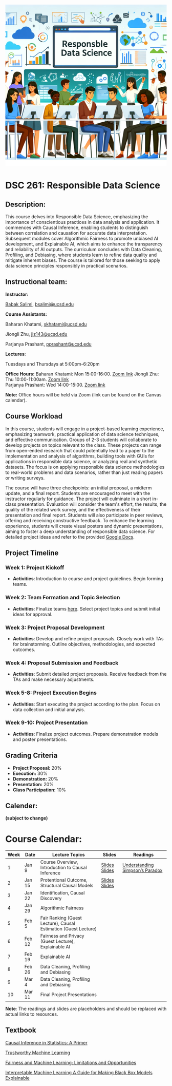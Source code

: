 ![Image genarted using DALL·E](fig/rds.png)


# DSC 261: Responsible Data Science 



## Description:

This course delves into Responsible Data Science, emphasizing the importance of conscientious practices in data analysis and application. It commences with Causal Inference, enabling students to distinguish between correlation and causation for accurate data interpretation. Subsequent modules cover Algorithmic Fairness to promote unbiased AI development, and Explainable AI, which aims to enhance the transparency and reliability of AI outputs. The curriculum concludes with Data Cleaning, Profiling, and Debiasing, where students learn to refine data quality and mitigate inherent biases. The course is tailored for those seeking to apply data science principles responsibly in practical scenarios.



## Instructional team:

**Instructor:**

[Babak Salimi](https://bsalimi.github.io/), bsalimi@ucsd.edu

**Course Assistants:**

Baharan Khatami, [skhatami@ucsd.edu](mailto:skhatami@ucsd.edu)  

Jiongli Zhu, [jiz143@ucsd.edu](mailto:jiz143@ucsd.edu)   

Parjanya Prashant, [pprashant@ucsd.edu](mailto:pprashant@ucsd.edu)  


**Lectures**:

Tuesdays and Thursdays at	5:00pm-6:20pm




**Office Hours:**
Baharan Khatami: Mon 15:00-16:00. [Zoom link](https://ucsd.zoom.us/j/3995044290?pwd=YTVPeXRsVTU2aEJ6WEc4OERHTHVZQT09)
Jiongli Zhu: Thu 10:00-11:00am. [Zoom link](https://ucsd.zoom.us/my/jionglizhu)   
Parjanya Prashant: Wed 14:00-15:00. [Zoom link](https://ucsd.zoom.us/j/2410312532)


**Note:** Office hours will be held via Zoom (link can be found on the Canvas calendar). 





## Course Workload

In this course, students will engage in a project-based learning experience, emphasizing teamwork, practical application of data science techniques, and effective communication. Groups of 2-3 students will collaborate to develop projects on topics relevant to the class. These projects can range from open-ended research that could potentially lead to a paper to the implementation and analysis of algorithms, building tools with GUIs for applications in responsible data science, or analyzing real and synthetic datasets. The focus is on applying responsible data science methodologies to real-world problems and data scenarios, rather than just reading papers or writing surveys.


The course will have three checkpoints: an initial proposal, a midterm update, and a final report. Students are encouraged to meet with the instructor regularly for guidance. The project will culminate in a short in-class presentation. Evaluation will consider the team's effort, the results, the quality of the related work survey, and the effectiveness of their presentation and final report. Students will also participate in peer reviews, offering and receiving constructive feedback. To enhance the learning experience, students will create visual posters and dynamic presentations, aiming to foster a deep understanding of responsible data science. For detailed project ideas and refer to the provided [Google Docs](https://docs.google.com/document/d/1kHHP4fdphdSLMjyppPO7sn2Ux_j_9ABr3q-u447_GrU/edit?usp=sharing).


## Project Timeline

### Week 1: Project Kickoff
- **Activities**: Introduction to course and project guidelines. Begin forming teams.

### Week 2: Team Formation and Topic Selection
- **Activities**: Finalize teams [here](https://forms.gle/Cwzqtrn5reG9K2pt8). Select project topics and submit initial ideas for approval.

### Week 3: Project Proposal Development
- **Activities**: Develop and refine project proposals. Closely work with TAs for brainstorming. Outline objectives, methodologies, and expected outcomes.

### Week 4: Proposal Submission and Feedback
- **Activities**: Submit detailed project proposals. Receive feedback from the TAs and make necessary adjustments.

### Week 5-8: Project Execution Begins
- **Activities**: Start executing the project according to the plan. Focus on data collection and initial analysis.

### Week 9-10: Project Presentation
- **Activities**: Finalize project outcomes. Prepare demonstration models and poster presentations.


## Grading Criteria

- **Project Proposal:** 20%
- **Execution:** 30%
- **Demonstration:** 20%
- **Presentation:** 20%
- **Class Participation:** 10%



## **Calender:**

**(subject to change)**

# Course Calendar: 

| Week | Date               | Lecture Topics                         | Slides       | Readings                            |
|------|---------------------|----------------------------------------|--------------|------------------------------------|
| 1    | Jan 9     | Course Overview, Introduction to Causal Inference | [Slides](https://drive.google.com/file/d/13kVyZhSuy4AlyiAFjEL75dD9Gpl3QWCR/view?usp=sharing) [Slides](https://drive.google.com/file/d/13kVyZhSuy4AlyiAFjEL75dD9Gpl3QWCR/view?usp=sharing) | [Understanding Simpson’s Paradox](https://ftp.cs.ucla.edu/pub/stat_ser/r414.pdf)     |
| 2    | Jan 15      | Protentional Outcome, Structural Causal Models                         |[Slides](https://drive.google.com/file/d/1fZh1nZzhHXOh7bxAUg-MV9u_x1aAuHMO/view?usp=drive_link) [Slides](https://drive.google.com/file/d/1vH04doINdgCGPN-bqc2pETRKESubdo94/view?usp=drive_link)              |                                    |
| 3    | Jan 22      | Identification, Causal Discovery                        |              |                                    |
| 4    | Jan 29       | Algorithmic Fairness                    |              |                                    |
| 5    | Feb 5       | Fair Ranking (Guest Lecture), Causal Estimation (Guest Lecture)                    |              |                                    |
| 6    | Feb 12      | Fairness and Privacy (Guest Lecture), Explainable AI                          |              |                                    |
| 7    | Feb 19      | Explainable AI                          |              |                                    |
| 8    | Feb 26       | Data Cleaning, Profiling and Debiasing  |              |                                    |
| 9    | Mar 4        | Data Cleaning, Profiling and Debiasing  |              |                                    |
| 10   | Mar 11      | Final Project Presentations             |              |                                    |

**Note**: The readings and slides are placeholders and should be replaced with actual links to resources.





## Textbook

[Causal Inference in Statistics: A Primer
](http://bayes.cs.ucla.edu/PRIMER/) 

[Trustworthy Machine Learning](http://www.trustworthymachinelearning.com/)

[Fairness and Machine Learning: Limitations and Opportunities](https://fairmlbook.org/)

[Interpretable Machine Learning
A Guide for Making Black Box Models Explainable](https://christophm.github.io/interpretable-ml-book/)


